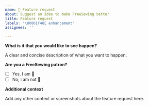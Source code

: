 ```yaml
---
name: 🚀 Feature request
about: Suggest an idea to make FreeSewing better
title: Feature request
labels: "\U0001F48E enhancement"
assignees: ''

---
```


**What is it that you would like to see happen?**

A clear and concise description of what you want to happen.

**Are you a FreeSewing patron?**

 - [ ] Yes, I am :hugs:
 - [ ] No, I am not :thinking:

**Additional context**

Add any other context or screenshots about the feature request here.
